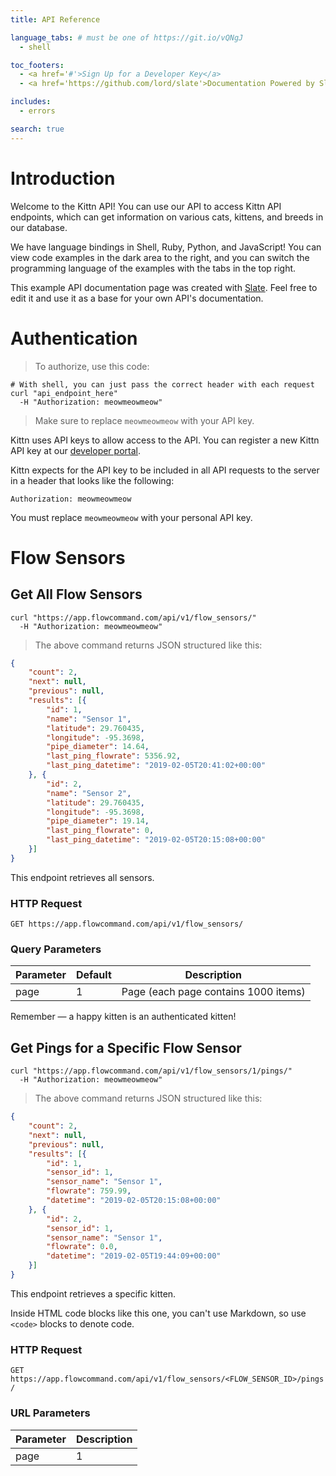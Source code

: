 ```yaml
---
title: API Reference

language_tabs: # must be one of https://git.io/vQNgJ
  - shell

toc_footers:
  - <a href='#'>Sign Up for a Developer Key</a>
  - <a href='https://github.com/lord/slate'>Documentation Powered by Slate</a>

includes:
  - errors

search: true
---
```


# Introduction

Welcome to the Kittn API! You can use our API to access Kittn API endpoints, which can get information on various cats, kittens, and breeds in our database.

We have language bindings in Shell, Ruby, Python, and JavaScript! You can view code examples in the dark area to the right, and you can switch the programming language of the examples with the tabs in the top right.

This example API documentation page was created with [Slate](https://github.com/lord/slate). Feel free to edit it and use it as a base for your own API's documentation.

# Authentication

> To authorize, use this code:

```shell
# With shell, you can just pass the correct header with each request
curl "api_endpoint_here"
  -H "Authorization: meowmeowmeow"
```

> Make sure to replace `meowmeowmeow` with your API key.

Kittn uses API keys to allow access to the API. You can register a new Kittn API key at our [developer portal](http://example.com/developers).

Kittn expects for the API key to be included in all API requests to the server in a header that looks like the following:

`Authorization: meowmeowmeow`

<aside class="notice">
You must replace <code>meowmeowmeow</code> with your personal API key.
</aside>

# Flow Sensors

## Get All Flow Sensors

```shell
curl "https://app.flowcommand.com/api/v1/flow_sensors/"
  -H "Authorization: meowmeowmeow"
```


> The above command returns JSON structured like this:

```json
{
	"count": 2,
	"next": null,
	"previous": null,
	"results": [{
		"id": 1,
		"name": "Sensor 1",
		"latitude": 29.760435,
		"longitude": -95.3698,
		"pipe_diameter": 14.64,
		"last_ping_flowrate": 5356.92,
		"last_ping_datetime": "2019-02-05T20:41:02+00:00"
	}, {
		"id": 2,
		"name": "Sensor 2",
		"latitude": 29.760435,
		"longitude": -95.3698,
		"pipe_diameter": 19.14,
		"last_ping_flowrate": 0,
		"last_ping_datetime": "2019-02-05T20:15:08+00:00"
	}]
}
```

This endpoint retrieves all sensors.

### HTTP Request

`GET https://app.flowcommand.com/api/v1/flow_sensors/`

### Query Parameters

Parameter | Default | Description
--------- | ------- | -----------
page | 1 | Page (each page contains 1000 items)

<aside class="success">
Remember — a happy kitten is an authenticated kitten!
</aside>

## Get Pings for a Specific Flow Sensor

```shell
curl "https://app.flowcommand.com/api/v1/flow_sensors/1/pings/"
  -H "Authorization: meowmeowmeow"
```

> The above command returns JSON structured like this:

```json
{
	"count": 2,
	"next": null,
	"previous": null,
	"results": [{
		"id": 1,
		"sensor_id": 1,
		"sensor_name": "Sensor 1",
		"flowrate": 759.99,
		"datetime": "2019-02-05T20:15:08+00:00"
	}, {
		"id": 2,
		"sensor_id": 1,
		"sensor_name": "Sensor 1",
		"flowrate": 0.0,
		"datetime": "2019-02-05T19:44:09+00:00"
	}]
}
```

This endpoint retrieves a specific kitten.

<aside class="warning">Inside HTML code blocks like this one, you can't use Markdown, so use <code>&lt;code&gt;</code> blocks to denote code.</aside>

### HTTP Request

`GET https://app.flowcommand.com/api/v1/flow_sensors/<FLOW_SENSOR_ID>/pings/`

### URL Parameters

Parameter | Description
--------- | -----------
page | 1 | Page (each page contains 1000 items)

